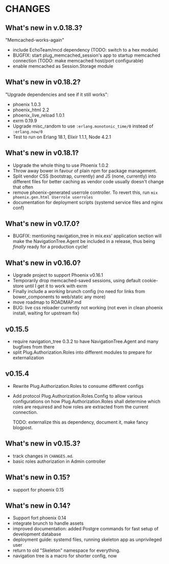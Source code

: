 # CHANGES

## What's new in v.0.18.3?

"Memcached-works-again"

- include EchoTeam/mcd dependency (TODO: switch to a hex module)
- BUGFIX: start plug_memcached_session's app to startup memcached connection (TODO: make memcached host/port configurable)
- enable memcached as Session.Storage module

## What's new in v0.18.2?

"Upgrade dependencies and see if it still works":

- phoenix 1.0.3
- phoenix_html 2.2
- phoenix_live_reload 1.0.1
- exrm 0.19.9
- Upgrade misc_random to use `:erlang.monotonic_time/0` instead of `:erlang.now/0`
- Test to run on Erlang 18.1, Elixir 1.1.1, Node 4.2.1

## What's new in v0.18.1?

- Upgrade the whole thing to use Phoenix 1.0.2
- Throw away bower in favour of plain npm for package management.
- Split vendor CSS (bootstrap, currently) and JS (none, currently) into
  different files for better caching as vendor code usually doesn't change that
  often
- remove phoenix-generated userrole controller. To revert this, run `mix
  phoenix.gen.html Userrole userroles`
- documentation for deployment scripts (systemd service files and nginx conf)

## What's new in v0.17.0?

- BUGFIX: mentioning navigation_tree in mix.exs' application section will make
  the NavigationTree.Agent be included in a release, thus being _finally_ ready
  for a production cycle!

## What's new in v0.16.0?

- Upgrade project to support Phoenix v0.16.1
- Temporarily drop memcached-saved sessions, using default cookie-store until I get it to work with exrm
- Finally include a _working_ brunch config (no need for links from bower_components to web/static any more)
- move roadmap to ROADMAP.md
- BUG: live css reloader currently not working (not even in clean phoenix install, waiting for upstream fix)

## v0.15.5

 - require navigation_tree 0.3.2 to have NavigationTree.Agent and many bugfixes from there
 - split Plug.Authorization.Roles into different modules to prepare for externalization

## v0.15.4

 - Rewrite Plug.Authorization.Roles to consume different configs
 - Add protocol Plug.Authorization.Roles.Config to allow various configurations on how 
   Plug.Authorization.Roles shall determine which roles are requiresd and how roles are 
   extracted from the current connection. 
   
   TODO: externalize this as dependency, document it, make fancy blogpost.

## What's new in v0.15.3?

- track changes in `CHANGES.md`.
- basic roles authorization in Admin controller

## What's new in 0.15?

- support for phoenix 0.15

## What's new in 0.14?

- Support fort phoenix 0.14 
- integrate brunch to handle assets
- improved documentation: added Postgre commands for fast setup of development database
- deployment guide: systemd files, running skeleton app as unprivileged user
- return to old "Skeleton" namespace for everything.
- navigation tree is a macro for shorter config, now

